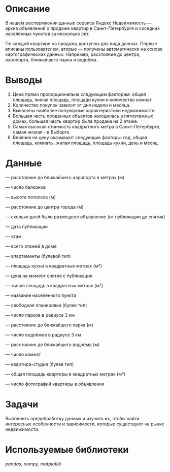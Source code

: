 # Описание
В нашем распоряжении данные сервиса Яндекс.Недвижимость — архив объявлений о продаже квартир в Санкт-Петербурге и соседних населённых пунктов за несколько лет. 

По каждой квартире на продажу доступны два вида данных. Первые вписаны пользователем, вторые — получены автоматически на основе картографических данных. Например, расстояние до центра, аэропорта, ближайшего парка и водоёма. 
# Выводы
1. Цена прямо пропорциональна следующим факторам: общая площадь, жилая площадь, площади кухни и количество комнат. 
2. Количество покупок зависит от дня недели и месяца. 
3. Выявлены наиболее популярные характеристики недвижимости
4. Большая часть проданных объектов находилась в пятиэтажных домах, большая часть квартир была продана на 2 этаже. 
5. Самая высокая стоимость квадратного метра в Санкт-Петербурге, самая низкая - в Выборге.
6. Влияния на цену оказывают следующие факторы: год, общая площадь, комнаты, жилая площадь, площадь кухни, день и месяц.
# Данные
— расстояние до ближайшего аэропорта в метрах (м)

— число балконов

— высота потолков (м)

— расстояние до центра города (м)

— сколько дней было размещено объявление (от публикации до снятия)

— дата публикации

— этаж

— всего этажей в доме

— апартаменты (булевой тип)

— площадь кухни в квадратных метрах (м²)

— цена на момент снятия с публикации

— жилая площадь в квадратных метрах (м²)

— название населённого пункта

— свободная планировка (булев тип)

— число парков в радиусе 3 км

— расстояние до ближайшего парка (м)

— число водоёмов в радиусе 3 км

— расстояние до ближайшего водоёма (м)

— число комнат

— квартира-студия (булев тип)

— общая площадь квартиры в квадратных метрах (м²)

— число фотографий квартиры в объявлении
# Задачи
Выполнить предобработку данных и изучить их, чтобы найти интересные особенности и зависимости, которые существуют на рынке недвижимости.
# Используемые библиотеки
*pandas, numpy, matplotlib*

